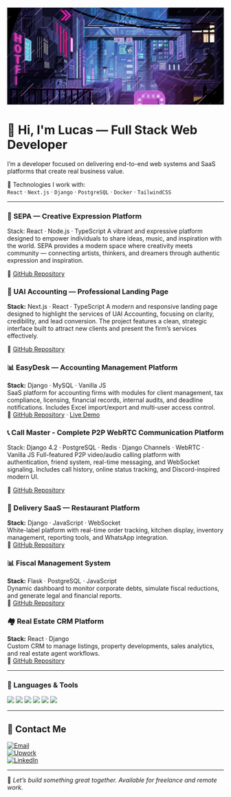 ![GIF Pixelado](./assets/gif-pixelado.gif)

# 👋 Hi, I'm Lucas — Full Stack Web Developer

I’m a developer focused on delivering end-to-end web systems and SaaS platforms that create real business value.

🧰 Technologies I work with:  
`React` · `Next.js` · `Django` · `PostgreSQL` · `Docker` · `TailwindCSS`

---
### 🎨 SEPA — Creative Expression Platform

Stack: React · Node.js · TypeScript
A vibrant and expressive platform designed to empower individuals to share ideas, music, and inspiration with the world.
SEPA provides a modern space where creativity meets community — connecting artists, thinkers, and dreamers through authentic expression and inspiration.

🔗 [GitHub Repository](https://github.com/codewithsouza/Sepa-DEMO)

### 💼 UAI Accounting — Professional Landing Page

**Stack:** Next.js · React · TypeScript 
A modern and responsive landing page designed to highlight the services of UAI Accounting, focusing on clarity, credibility, and lead conversion.
The project features a clean, strategic interface built to attract new clients and present the firm’s services effectively.


🔗 [GitHub Repository](https://github.com/codewithsouza/Uai-Contabilidade-Demo)


### 📊 EasyDesk — Accounting Management Platform  
**Stack:** Django · MySQL · Vanilla JS  
SaaS platform for accounting firms with modules for client management, tax compliance, licensing, financial records, internal audits, and deadline notifications. Includes Excel import/export and multi-user access control.  
🔗 [GitHub Repository](https://github.com/codewithsouza/EasyDesk---Enterprise-Accounting-Management-System) · [Live Demo](https://easydesk.up.railway.app/accounts/login/)

### 📞 Call Master - Complete P2P WebRTC Communication Platform
Stack: Django 4.2 · PostgreSQL · Redis · Django Channels · WebRTC · Vanilla JS
Full-featured P2P video/audio calling platform with authentication, friend system, real-time messaging, and WebSocket signaling. Includes call history, online status tracking, and Discord-inspired modern UI.

🔗 [GitHub Repository](https://github.com/codewithsouza/DISCORDO-demo)

### 🍔 Delivery SaaS — Restaurant Platform  
**Stack:** Django · JavaScript · WebSocket  
White-label platform with real-time order tracking, kitchen display, inventory management, reporting tools, and WhatsApp integration.  
🔗 [GitHub Repository](https://github.com/codewithsouza/Delivery-SaaS-Platform-.git)


### 📊 Fiscal Management System  
**Stack:** Flask · PostgreSQL · JavaScript  
Dynamic dashboard to monitor corporate debts, simulate fiscal reductions, and generate legal and financial reports.  
🔗 [GitHub Repository](https://github.com/codewithsouza/Patrimonialis-Fiscal-Management-System)

### 🏘️ Real Estate CRM Platform  
**Stack:** React · Django  
Custom CRM to manage listings, property developments, sales analytics, and real estate agent workflows.  
🔗 [GitHub Repository](https://github.com/codewithsouza/Real-Estate-CRM-Platform-Key-Features.git)

---

### 💼 Languages & Tools

<p>
  <img src="https://cdn.jsdelivr.net/gh/devicons/devicon/icons/python/python-original.svg" width="40"/>
  <img src="https://cdn.jsdelivr.net/gh/devicons/devicon/icons/django/django-plain.svg" width="40"/>
  <img src="https://cdn.jsdelivr.net/gh/devicons/devicon/icons/flask/flask-original.svg" width="40"/>
  <img src="https://cdn.jsdelivr.net/gh/devicons/devicon/icons/javascript/javascript-original.svg" width="40"/>
  <img src="https://cdn.jsdelivr.net/gh/devicons/devicon/icons/react/react-original.svg" width="40"/>
  <img src="https://cdn.jsdelivr.net/gh/devicons/devicon/icons/docker/docker-original.svg" width="40"/>
</p>

---

## 🤝 Contact Me

[![Email](https://img.shields.io/badge/-Email-D14836?style=for-the-badge&logo=gmail&logoColor=white)](mailto:lds.antunesdev@gmail.com)  
[![Upwork](https://img.shields.io/badge/-Upwork-6fda44?style=for-the-badge&logo=upwork&logoColor=white)](https://www.upwork.com/freelancers/~01528998e13ceaa5aa)  
[![LinkedIn](https://img.shields.io/badge/-LinkedIn-0A66C2?style=for-the-badge&logo=linkedin&logoColor=white)](https://www.linkedin.com/in/lucas-souza-a869882aa/)

---

💬  *Let’s build something great together. Available for freelance and remote work.*
